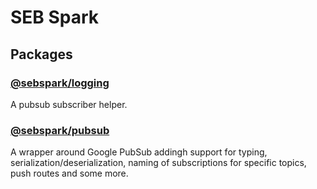 # SEB Spark

## Packages

### [@sebspark/logging](./packages/logging/)

A pubsub subscriber helper.

### [@sebspark/pubsub](./packages/pubsub/)

A wrapper around Google PubSub addingh support for typing, serialization/deserialization, naming of subscriptions for specific topics, push routes and some more.
